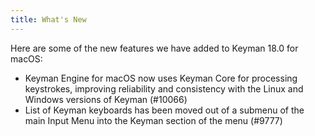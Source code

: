 ```yaml
---
title: What's New
---
```


Here are some of the new features we have added to Keyman 18.0 for macOS:

* Keyman Engine for macOS now uses Keyman Core for processing keystrokes, improving reliability and consistency with the Linux and Windows versions of Keyman (#10066)
* List of Keyman keyboards has been moved out of a submenu of the main Input Menu into the Keyman section of the menu (#9777)